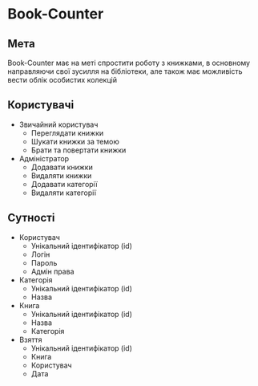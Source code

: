 # Book-Counter
## Mета
Book-Counter має на меті спростити роботу з книжками, в основному направляючи свої зусилля на бібліотеки, але також має можливість вести облік особистих колекцій
## Користувачі
+ Звичайний користувач
  - Переглядати книжки
  - Шукати книжки за темою
  - Брати та повертати книжки
+ Адміністратор
  - Додавати книжки
  - Видаляти книжки
  - Додавати категорії
  - Видаляти категорії
## Сутності
+ Користувач
  - Унікальний ідентифікатор (id)
  - Логін
  - Пароль
  - Адмін права
+ Категорія
  - Унікальний ідентифікатор (id)
  - Назва
+ Книга
  - Унікальний ідентифікатор (id)
  - Назва
  - Категорія
+ Взяття
  - Унікальний ідентифікатор (id)
  - Книга
  - Користувач
  - Дата
